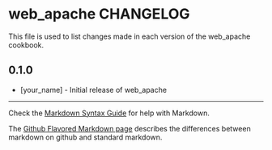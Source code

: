 web_apache CHANGELOG
====================

This file is used to list changes made in each version of the web_apache cookbook.

0.1.0
-----
- [your_name] - Initial release of web_apache

- - -
Check the [Markdown Syntax Guide](http://daringfireball.net/projects/markdown/syntax) for help with Markdown.

The [Github Flavored Markdown page](http://github.github.com/github-flavored-markdown/) describes the differences between markdown on github and standard markdown.
